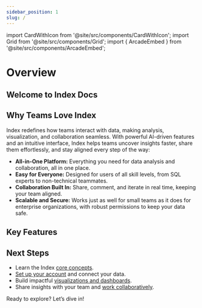 ```yaml
---
sidebar_position: 1
slug: /
---
```


import CardWithIcon from '@site/src/components/CardWithIcon';
import Grid from '@site/src/components/Grid';
import { ArcadeEmbed } from '@site/src/components/ArcadeEmbed';

# Overview 

## Welcome to Index Docs

<Grid columns="1"  className="custom-grid-head" >

<CardWithIcon icon="MagnifyingGlassChart" title="What is Index?" description="Index is your go-to AI-powered data platform for simplifying how teams handle data exploration, visualization, and collaboration. " />

</Grid>
 
<ArcadeEmbed />

## Why Teams Love Index

Index redefines how teams interact with data, making analysis, visualization, and collaboration seamless. With powerful AI-driven features and an intuitive interface, Index helps teams uncover insights faster, share them effortlessly, and stay aligned every step of the way: 

- **All-in-One Platform:** Everything you need for data analysis and collaboration, all in one place.
- **Easy for Everyone:** Designed for users of all skill levels, from SQL experts to non-technical teammates.
- **Collaboration Built In:** Share, comment, and iterate in real time, keeping your team aligned.
- **Scalable and Secure:** Works just as well for small teams as it does for enterprise organizations, with robust permissions to keep your data safe.
  
## Key Features

<Grid columns="3" className="custom-grid">

<CardWithIcon icon="database" title="Data Connectivity" description="Effortlessly connect to your databases and data warehouses. With integrations for popular tools like PostgreSQL, Snowflake, and BigQuery, Index ensures your data is always accessible and up-to-date with real-time syncing." footer="Learn More" footerLink="#"/>

<CardWithIcon icon="settings" title="Flexible Querying" description="Analyze data your way. Whether using SQL for precision or the visual query builder for simplicity, Index makes data exploration smooth. Feature like query history ensure anyone can quickly extract the insights they need." footer="Learn More" footerLink="/docs/getting-started/quick-start-guide/data-query"/>

<CardWithIcon icon="analytics" title="Advanced Visualizations" description="Transform your data into impactful visuals with interactive charts, detailed tables, and single-value metrics. Customize dashboards to fit your team’s specific goals and make tracking trends or sharing updates effortless." footer="Learn More" footerLink="#"/>

<CardWithIcon icon="users" title="Team Collaboration" description="Collaborate seamlessly by sharing dashboards, queries, and reports. With real-time comments and role-based permissions, Index keeps teamwork organized and ensures the right data reaches the right people." footer="Learn More" footerLink="#"/>


</Grid>

<Grid columns="1" className="custom-grid-head">

<CardWithIcon icon="lightbulb" title="AI-Powered Insights" description="Leverage AI to uncover patterns and trends you might miss. Index provides smart recommendations for queries and visualizations, helping you go from raw data to actionable insights in record time." footer="Learn More" footerLink="#"/>

</Grid>

## Next Steps

- Learn the Index [core concepts](/docs/getting-started/core-concept).
- [Set up your account](/docs/getting-started/account-setup) and connect your data.
- Build impactful [visualizations and dashboards](/docs/user-guide/building-dashboard).
- Share insights with your team and [work collaboratively](/docs/user-guide/collaboration-features).
  

Ready to explore? Let’s dive in!